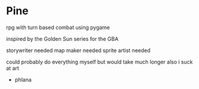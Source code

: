 # Pine

rpg with turn based combat using pygame

inspired by the Golden Sun series for the GBA

storywriter needed
map maker needed
sprite artist needed


could probably do everything myself but would take much longer
also i suck at art
  - phlana
